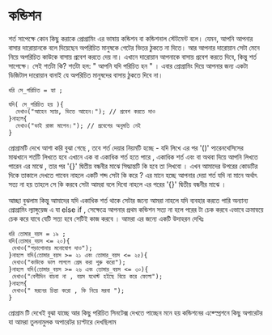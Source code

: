 # কন্ডিশন
শর্ত সাপেক্ষে কোন কিছু করাকে প্রোগ্রামিং এর ভাষায় কন্ডিশন বা কন্ডিশনাল স্টেটমেন্ট বলে। যেমন, আপনি আপনার বাসার দারোয়ানকে বলে দিয়েছেন অপরিচিত মানুষকে গেটের ভিতর ঠুকতে না দিতে। আর আপনার দারোয়ান সেটা মেনে নিয়ে অপরিচিত কাউকে বাসায় প্রবেশ করতে দেয় না। এখানে দারোয়ান আপনাকে বাসায় প্রবেশ করতে দিবে, কিন্তু শর্ত সাপেক্ষে। সেই শর্তটা কি? শর্তটা হল: " আপনি যদি পরিচিত হন " । এবার প্রোগ্রামিং দিয়ে আপনার জন্য একটা ডিজিটাল দারোয়ান বানাই যে অপরিচিত মানুষদের বাসায় ঠুকতে দিবে না।

```
ধরি সে_পরিচিত = হ্যা ;

যদি( সে_পরিচিত হয় ){
  দেখাও("আহেন স্যার, ভিত্তে আহেন।"); // প্রবেশ করতে দাও
}নাহলে{
  দেখাও("ভাই রাস্তা মাপেন।"); // প্রবেশের অনুমতি নেই
}
```

প্রোগ্রামটি দেখে আশা করি বুঝা গেছে , তবে শর্ত দেয়ার নিয়মটি হচ্ছে - যদি লিখে এর পর '()' প্যরেনথেসিসের মাঝখানে শর্তটি লিখতে হবে এখানে এক বা একাধিক শর্ত হতে পারে , একাধিক শর্ত এবং বা অথবা দিয়ে আপনি লিখতে পারেন এর মাঝে , তার পর '{}' দ্বিতীয় বন্ধনীর মাঝে সিদ্ধান্তটি কি হবে তা লিখবো । এখন আমাদের উপরের কোডটির দিকে তাকালে দেখতে পাবেন নাহলে একটি শব্দ সেটা কি করে ? এর মানে হচ্ছে আপনার দেয়া শর্ত যদি না মানে অর্থাৎ সত্য না হয় তাহলে সে কি করবে সেটা আমরা বলে দিবো নাহলে এর পরের '{}' দ্বিতীয় বন্ধনীর মাঝে ।

আচ্ছা বুঝলাম কিন্তু আমাদের যদি একাধিক শর্ত থাকে সেটার জন্যে আমরা নাহলে যদি ব্যবহার করতে পারি অন্যান্য প্রোগ্রামিং ল্যাঙ্গুয়েজ এ যা else if , সেক্ষেত্রে আপনার প্রথম কন্ডিশন সত্য না হলে পরের টা চেক করবে এভাবে ক্রমান্বয়ে চেক করে যাবে যেটি সত্য হবে সেটিই কাজ করবে । আমরা এর জন্যে একটি উদাহরন দেখিঃ

```
ধরি তোমার_বয়স = ১৯ ;
যদি(তোমার_বয়স <= ২০){
 দেখাও("পড়াশোনায় মনোযোগ দাও");
}নাহলে যদি(তোমার_বয়স >= ২১ এবং তোমার_বয়স <= ২৫){
 দেখাও("কাউকে ভাল লাগলে প্রেম করা শুরু করো");
}নাহলে যদি(তোমার_বয়স >= ২৬ এবং তোমার_বয়স <= ৩০){
 দেখাও("বেশীদিন বাচবা না , বয়স যথেস্ট হইছে বিয়ে করে ফেলো");
}নাহলে{
 দেখাও(" মরনের চিন্তা করো , কি নিয়ে মরবা ");
}
```

প্রোগ্রাম টি দেখেই বুঝা যাচ্ছে আর কিছু পরিচিত সিনটেক্স দেখতে পাচ্ছেন মনে হয় কন্ডিশনের এক্স্প্রেশনে কিছু অপারেটর যা আমরা তুলনামুলক অপারেটর চ্যপ্টারে দেখছিলাম
